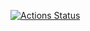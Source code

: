 [![Actions Status](https://github.com/alenavino/hexlet_pytest/actions/workflows/hello-world.yml/badge.svg)](https://github.com/alenavino/hexlet_pytest/actions)